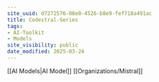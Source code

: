 ```yaml
---
site_uuid: d7272576-08e0-4526-b8e9-fef718a491ac
title: Codestral-Series
tags:
- AI-Toolkit
- Models
site_visibility: public
date_modified: 2025-03-24
---
```




[[AI Models|AI Model]]
[[Organizations/Mistral]]